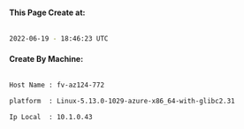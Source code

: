 
   
#### This Page Create at:

```bash

2022-06-19 - 18:46:23 UTC

```

#### Create By Machine:

```bash

Host Name : fv-az124-772

platform  : Linux-5.13.0-1029-azure-x86_64-with-glibc2.31

Ip Local  : 10.1.0.43

```

